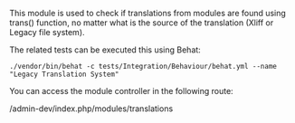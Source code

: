 This module is used to check if translations from modules are found using trans() function,
no matter what is the source of the translation (Xliff or Legacy file system).

The related tests can be executed this using Behat:

``
./vendor/bin/behat -c tests/Integration/Behaviour/behat.yml --name "Legacy Translation System"
``

You can access the module controller in the following route:

/admin-dev/index.php/modules/translations
